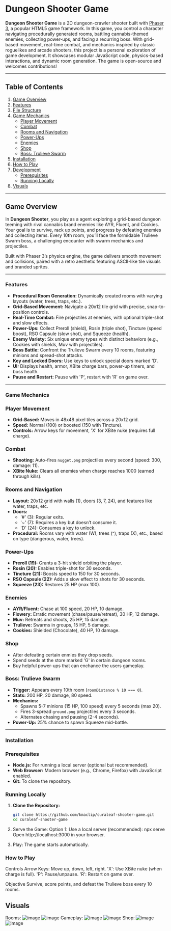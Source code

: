 # Dungeon Shooter Game


**Dungeon Shooter Game** is a 2D dungeon-crawler shooter built with [Phaser 3](https://phaser.io/), a popular HTML5 game framework. In this game, you control a character navigating procedurally generated rooms, battling cannabis-themed enemies, collecting power-ups, and facing a recurring boss. With grid-based movement, real-time combat, and mechanics inspired by classic roguelikes and arcade shooters, this project is a personal exploration of game development. It showcases modular JavaScript code, physics-based interactions, and dynamic room generation. The game is open-source and welcomes contributions!

---

## Table of Contents

1. [Game Overview](#game-overview)
2. [Features](#features)
3. [File Structure](#file-structure)
4. [Game Mechanics](#game-mechanics)
   - [Player Movement](#player-movement)
   - [Combat](#combat)
   - [Rooms and Navigation](#rooms-and-navigation)
   - [Power-Ups](#power-ups)
   - [Enemies](#enemies)
   - [Shop](#shop)
   - [Boss: Trulieve Swarm](#boss-trulieve-swarm)
5. [Installation](#installation)
6. [How to Play](#how-to-play)
7. [Development](#development)
   - [Prerequisites](#prerequisites)
   - [Running Locally](#running-locally)
8. [Visuals](#visuals)
   
---

## Game Overview

In **Dungeon Shooter**, you play as a agent exploring a grid-based dungeon teeming with rival cannabis brand enemies like AYR, Fluent, and Cookies. Your goal is to survive, rack up points, and progress by defeating enemies and collecting items. Every 10th room, you’ll face the formidable Trulieve Swarm boss, a challenging encounter with swarm mechanics and projectiles.

Built with Phaser 3’s physics engine, the game delivers smooth movement and collisions, paired with a retro aesthetic featuring ASCII-like tile visuals and branded sprites.

---

### Features

- **Procedural Room Generation:** Dynamically created rooms with varying layouts (water, trees, traps, etc.).
- **Grid-Based Movement:** Navigate a 20x12 tile grid with precise, snap-to-position controls.
- **Real-Time Combat:** Fire projectiles at enemies, with optional triple-shot and slow effects.
- **Power-Ups:** Collect Preroll (shield), Rosin (triple shot), Tincture (speed boost), RSO Capsule (slow shot), and Squeeze (health).
- **Enemy Variety:** Six unique enemy types with distinct behaviors (e.g., Cookies with shields, Muv with projectiles).
- **Boss Battle:** Confront the Trulieve Swarm every 10 rooms, featuring minions and spread-shot attacks.
- **Key and Locked Doors:** Use keys to unlock special doors marked 'D'.
- **UI:** Displays health, armor, XBite charge bars, power-up timers, and boss health.
- **Pause and Restart:** Pause with 'P', restart with 'R' on game over.

---

### Game Mechanics

### Player Movement
- **Grid-Based:** Moves in 48x48 pixel tiles across a 20x12 grid.
- **Speed:** Normal (100) or boosted (150 with Tincture).
- **Controls:** Arrow keys for movement, 'X' for XBite nuke (requires full charge).

### Combat
- **Shooting:** Auto-fires `nugget.png` projectiles every second (speed: 300, damage: 11).
- **XBite Nuke:** Clears all enemies when charge reaches 1000 (earned through kills).

### Rooms and Navigation
- **Layout:** 20x12 grid with walls (1), doors (3, 7, 24), and features like water, traps, etc.
- **Doors:**
  - '#' (3): Regular exits.
  - '~' (7): Requires a key but doesn’t consume it.
  - 'D' (24): Consumes a key to unlock.
- **Procedural:** Rooms vary with water (W), trees (^), traps (X), etc., based on type (dangerous, water, trees).

### Power-Ups
- **Preroll (19):** Grants a 3-hit shield orbiting the player.
- **Rosin (20):** Enables triple-shot for 30 seconds.
- **Tincture (21):** Boosts speed to 150 for 30 seconds.
- **RSO Capsule (22):** Adds a slow effect to shots for 30 seconds.
- **Squeeze (23):** Restores 25 HP (max 100).

### Enemies
- **AYR/Fluent:** Chase at 100 speed, 20 HP, 10 damage.
- **Flowery:** Erratic movement (chase/pause/retreat), 30 HP, 12 damage.
- **Muv:** Retreats and shoots, 25 HP, 15 damage.
- **Trulieve:** Swarms in groups, 15 HP, 5 damage.
- **Cookies:** Shielded (Chocolate), 40 HP, 10 damage.

### Shop
- After defeating certain enmies they drop seeds.
- Spend seeds at the store marked 'G' in certain dungeon rooms.
- Buy helpful power-ups that can enchance the users gameplay.

### Boss: Trulieve Swarm
- **Trigger:** Appears every 10th room (`roomDistance % 10 === 0`).
- **Stats:** 200 HP, 20 damage, 80 speed.
- **Mechanics:**
  - Spawns 5-7 minions (15 HP, 100 speed) every 5 seconds (max 20).
  - Fires 3-spread `ground.png` projectiles every 3 seconds.
  - Alternates chasing and pausing (2-4 seconds).
- **Power-Up:** 25% chance to spawn Squeeze mid-battle.

---

### Installation

### Prerequisites
- **Node.js:** For running a local server (optional but recommended).
- **Web Browser:** Modern browser (e.g., Chrome, Firefox) with JavaScript enabled.
- **Git:** To clone the repository.

### Running Locally
1. **Clone the Repository:**
   ```bash
   git clone https://github.com/kmaclip/curaleaf-shooter-game.git
   cd curaleaf-shooter-game
   
2. Serve the Game:
	Option 1: Use a local server (recommended):
	npx serve
	Open http://localhost:3000 in your browser.
	
3. Play: The game starts automatically.
	
	
### How to Play
Controls
	Arrow Keys: Move up, down, left, right.
	'X': Use XBite nuke (when charge is full).
	'P': Pause/unpause.
	'R': Restart on game over.
	
Objective
Survive, score points, and defeat the Trulieve boss every 10 rooms.

## Visuals 

Rooms: ![image](https://github.com/user-attachments/assets/04257005-840e-4e8c-836c-b5682cbcca6c)
![image](https://github.com/user-attachments/assets/32c844f8-1798-4b81-933d-571c512ef805)
Gameplay: ![image](https://github.com/user-attachments/assets/a3f1395f-41af-4029-a455-b944d75e2ede)
![image](https://github.com/user-attachments/assets/4de89354-1c9a-4166-ac5e-045372578643)
Shop: ![image](https://github.com/user-attachments/assets/2c8eedca-f6bc-433c-b941-6c1afcc7cb5a)
![image](https://github.com/user-attachments/assets/2d6be6d3-80f6-4133-a1e9-1a03678d1c17)




